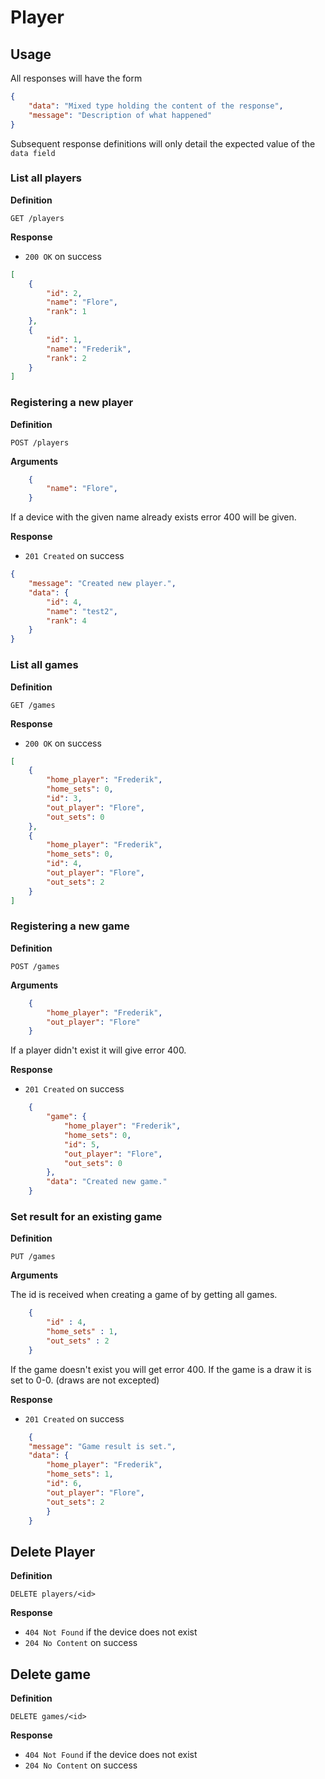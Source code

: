 # Player

## Usage

All responses will have the form

```json
{
    "data": "Mixed type holding the content of the response",
    "message": "Description of what happened"
}
```

Subsequent response definitions will only detail the expected value of the `data field`

### List all players

**Definition**

`GET /players`

**Response**

- `200 OK` on success

```json
[
    {
        "id": 2,
        "name": "Flore",
        "rank": 1
    },
    {
        "id": 1,
        "name": "Frederik",
        "rank": 2
    }
]
```

### Registering a new player

**Definition**

`POST /players`

**Arguments**

```json
    {
        "name": "Flore",
    }
```

If a device with the given name already exists error 400 will be given.

**Response**

- `201 Created` on success

```json
{
    "message": "Created new player.",
    "data": {
        "id": 4,
        "name": "test2",    
        "rank": 4
    }
}
```
### List all games

**Definition**

`GET /games`

**Response**

- `200 OK` on success

```json
[
    {
        "home_player": "Frederik",
        "home_sets": 0,
        "id": 3,
        "out_player": "Flore",
        "out_sets": 0
    },
    {
        "home_player": "Frederik",
        "home_sets": 0,
        "id": 4,
        "out_player": "Flore",
        "out_sets": 2
    }
]
```

### Registering a new game

**Definition**

`POST /games`

**Arguments**

```json
    {
        "home_player": "Frederik",
        "out_player": "Flore"
    }
```

If a player didn't exist it will give error 400.

**Response**

- `201 Created` on success

```json
    {
        "game": {
            "home_player": "Frederik",
            "home_sets": 0,
            "id": 5,
            "out_player": "Flore",
            "out_sets": 0
        },
        "data": "Created new game."
    }
```

### Set result for an existing game

**Definition**

`PUT /games`

**Arguments**

The id is received when creating a game of by getting all games.

```json
    {
        "id" : 4,
        "home_sets" : 1,
        "out_sets" : 2
    }
```

If the game doesn't exist you will get error 400.
If the game is a draw it is set to 0-0. (draws are not excepted)

**Response**

- `201 Created` on success

```json
    {
    "message": "Game result is set.",
    "data": {
        "home_player": "Frederik",
        "home_sets": 1,
        "id": 6,
        "out_player": "Flore",
        "out_sets": 2
        }
    }
```

## Delete Player

**Definition**

`DELETE players/<id>`

**Response**

- `404 Not Found` if the device does not exist
- `204 No Content` on success

## Delete game

**Definition**

`DELETE games/<id>`

**Response**

- `404 Not Found` if the device does not exist
- `204 No Content` on success